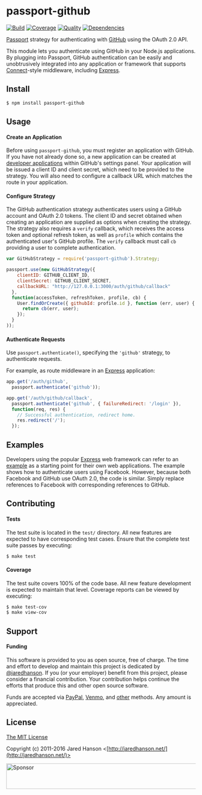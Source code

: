 # passport-github

[![Build](https://img.shields.io/travis/jaredhanson/passport-github.svg)](https://travis-ci.org/jaredhanson/passport-github)
[![Coverage](https://img.shields.io/coveralls/jaredhanson/passport-github.svg)](https://coveralls.io/r/jaredhanson/passport-github)
[![Quality](https://img.shields.io/codeclimate/github/jaredhanson/passport-github.svg?label=quality)](https://codeclimate.com/github/jaredhanson/passport-github)
[![Dependencies](https://img.shields.io/david/jaredhanson/passport-github.svg)](https://david-dm.org/jaredhanson/passport-github)


[Passport](http://passportjs.org/) strategy for authenticating with [GitHub](https://github.com/)
using the OAuth 2.0 API.

This module lets you authenticate using GitHub in your Node.js applications.
By plugging into Passport, GitHub authentication can be easily and
unobtrusively integrated into any application or framework that supports
[Connect](http://www.senchalabs.org/connect/)-style middleware, including
[Express](http://expressjs.com/).

## Install

```bash
$ npm install passport-github
```

## Usage

#### Create an Application

Before using `passport-github`, you must register an application with GitHub.
If you have not already done so, a new application can be created at
[developer applications](https://github.com/settings/applications/new) within
GitHub's settings panel.  Your application will be issued a client ID and client
secret, which need to be provided to the strategy.  You will also need to
configure a callback URL which matches the route in your application.

#### Configure Strategy

The GitHub authentication strategy authenticates users using a GitHub account
and OAuth 2.0 tokens.  The client ID and secret obtained when creating an
application are supplied as options when creating the strategy.  The strategy
also requires a `verify` callback, which receives the access token and optional
refresh token, as well as `profile` which contains the authenticated user's
GitHub profile.  The `verify` callback must call `cb` providing a user to
complete authentication.

```js
var GitHubStrategy = require('passport-github').Strategy;

passport.use(new GitHubStrategy({
    clientID: GITHUB_CLIENT_ID,
    clientSecret: GITHUB_CLIENT_SECRET,
    callbackURL: "http://127.0.0.1:3000/auth/github/callback"
  },
  function(accessToken, refreshToken, profile, cb) {
    User.findOrCreate({ githubId: profile.id }, function (err, user) {
      return cb(err, user);
    });
  }
));
```

#### Authenticate Requests

Use `passport.authenticate()`, specifying the `'github'` strategy, to
authenticate requests.

For example, as route middleware in an [Express](http://expressjs.com/)
application:

```js
app.get('/auth/github',
  passport.authenticate('github'));

app.get('/auth/github/callback', 
  passport.authenticate('github', { failureRedirect: '/login' }),
  function(req, res) {
    // Successful authentication, redirect home.
    res.redirect('/');
  });
```

## Examples

Developers using the popular [Express](http://expressjs.com/) web framework can
refer to an [example](https://github.com/passport/express-4.x-facebook-example)
as a starting point for their own web applications.  The example shows how to
authenticate users using Facebook.  However, because both Facebook and GitHub
use OAuth 2.0, the code is similar.  Simply replace references to Facebook with
corresponding references to GitHub.

## Contributing

#### Tests

The test suite is located in the `test/` directory.  All new features are
expected to have corresponding test cases.  Ensure that the complete test suite
passes by executing:

```bash
$ make test
```

#### Coverage

The test suite covers 100% of the code base.  All new feature development is
expected to maintain that level.  Coverage reports can be viewed by executing:

```bash
$ make test-cov
$ make view-cov
```

## Support

#### Funding

This software is provided to you as open source, free of charge.  The time and
effort to develop and maintain this project is dedicated by [@jaredhanson](https://github.com/jaredhanson).
If you (or your employer) benefit from this project, please consider a financial
contribution.  Your contribution helps continue the efforts that produce this
and other open source software.

Funds are accepted via [PayPal](https://paypal.me/jaredhanson), [Venmo](https://venmo.com/jaredhanson),
and [other](http://jaredhanson.net/pay) methods.  Any amount is appreciated.

## License

[The MIT License](http://opensource.org/licenses/MIT)

Copyright (c) 2011-2016 Jared Hanson <[http://jaredhanson.net/](http://jaredhanson.net/)>

<a target='_blank' rel='nofollow' href='https://app.codesponsor.io/link/vK9dyjRnnWsMzzJTQ57fRJpH/jaredhanson/passport-github'>  <img alt='Sponsor' width='888' height='68' src='https://app.codesponsor.io/embed/vK9dyjRnnWsMzzJTQ57fRJpH/jaredhanson/passport-github.svg' /></a>
